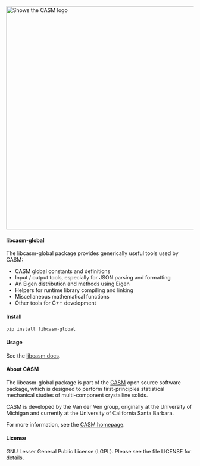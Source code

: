 <img alt="Shows the CASM logo" src="https://raw.githubusercontent.com/seshasaibehara/CASMcode_global/LogoUpdate/python/doc/_static/logo.svg" width="600" />

#### libcasm-global

The libcasm-global package provides generically useful tools used by CASM:

- CASM global constants and definitions
- Input / output tools, especially for JSON parsing and formatting
- An Eigen distribution and methods using Eigen
- Helpers for runtime library compiling and linking
- Miscellaneous mathematical functions
- Other tools for C++ development


#### Install

    pip install libcasm-global


#### Usage

See the [libcasm docs](https://prisms-center.github.io/CASMcode_pydocs/libcasm/overview/latest/).


#### About CASM

The libcasm-global package is part of the [CASM](https://prisms-center.github.io/CASMcode_docs/) open source software package, which is designed to perform first-principles statistical mechanical studies of multi-component crystalline solids.

CASM is developed by the Van der Ven group, originally at the University of Michigan and currently at the University of California Santa Barbara.

For more information, see the [CASM homepage](https://prisms-center.github.io/CASMcode_docs/).


#### License

GNU Lesser General Public License (LGPL). Please see the file LICENSE for details.
